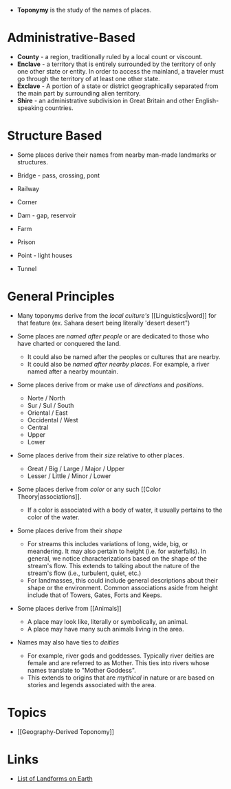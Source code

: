 * **Toponymy** is the study of the names of places.

# Administrative-Based
* **County** - a region, traditionally ruled by a local count or viscount. 
* **Enclave** - a territory that is entirely surrounded by the territory of only one other state or entity. In order to access the mainland, a traveler must go through the territory of at least one other state.
* **Exclave** - A portion of a state or district geographically separated from the main part by surrounding alien territory.
* **Shire** - an administrative subdivision in Great Britain and other English-speaking countries.

# Structure Based
* Some places derive their names from nearby man-made landmarks or structures.

* Bridge - pass, crossing, pont
* Railway
* Corner
* Dam - gap, reservoir  
* Farm
* Prison
* Point - light houses 
* Tunnel
# General Principles
* Many toponyms derive from the *local culture's* [[Linguistics|word]] for that feature (ex. Sahara desert being literally 'desert desert")

* Some places are *named after people* or are dedicated to those who have charted or conquered the land.
	* It could also be named after the peoples or cultures that are nearby.
	* It could also be *named after nearby places*. For example, a river named after a nearby mountain.

* Some places derive from or make use of *directions* and *positions*.
	* Norte / North 
	* Sur / Sul / South
	* Oriental / East
	* Occidental / West
	* Central 
	* Upper 
	* Lower 

* Some places derive from their *size* relative to other places.
	* Great / Big / Large /  Major / Upper
	* Lesser / Little / Minor / Lower

* Some places derive from *color* or any such [[Color Theory|associations]].
	* If a color is associated with a body of water, it usually pertains to the color of the water.

* Some places derive from their *shape*
	* For streams this includes variations of long, wide, big, or meandering. It may also pertain to height (i.e. for waterfalls). In general, we notice characterizations based on the shape of the stream's flow. This extends to talking about the nature of the stream's flow (i.e., turbulent, quiet, etc.)
	* For landmasses, this could include general descriptions about their shape or the environment. Common associations aside from height include that of Towers, Gates, Forts and Keeps.


* Some places derive from [[Animals]] 
	* A place may look like, literally or symbolically, an animal.
	* A place may have many such animals living in the area.

* Names may also have ties to *deities* 
	* For example, river gods and goddesses. Typically river deities are female and are referred to as Mother. This ties into rivers whose names translate to "Mother Goddess".
	* This extends to origins that are *mythical* in nature or are based on stories and legends associated with the area.

# Topics
* [[Geography-Derived Toponomy]]
# Links
* [List of Landforms on Earth](http://worldlandforms.com/landforms/list-of-all-landforms/)